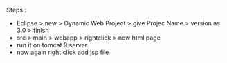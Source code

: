 Steps : 
- Eclipse > new > Dynamic Web Project > give Projec Name > version as 3.0 > finish
- src > main > webapp > rightclick > new html page
- run it on tomcat 9 server
- now again right click add jsp file
